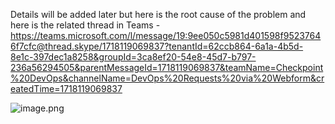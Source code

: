Details will be added later but here is the root cause of the problem and here is the related thread in Teams - https://teams.microsoft.com/l/message/19:9ee050c5981d401598f95237646f7cfc@thread.skype/1718119069837?tenantId=62ccb864-6a1a-4b5d-8e1c-397dec1a8258&groupId=3ca8ef20-54e8-45d7-b797-236a56294505&parentMessageId=1718119069837&teamName=Checkpoint%20DevOps&channelName=DevOps%20Requests%20via%20Webform&createdTime=1718119069837

![image.png](/.attachments/image-71c7958d-b785-4340-835d-e6eeafa5a99c.png)

